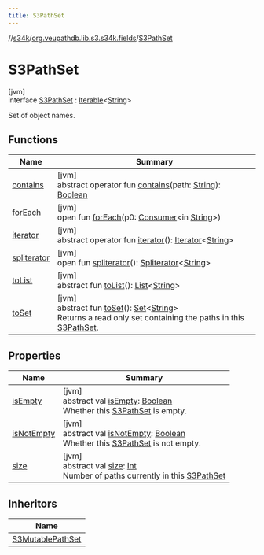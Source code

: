 ```yaml
---
title: S3PathSet
---
```

//[s34k](../../../index.html)/[org.veupathdb.lib.s3.s34k.fields](../index.html)/[S3PathSet](index.html)



# S3PathSet



[jvm]\
interface [S3PathSet](index.html) : [Iterable](https://kotlinlang.org/api/latest/jvm/stdlib/kotlin.collections/-iterable/index.html)&lt;[String](https://kotlinlang.org/api/latest/jvm/stdlib/kotlin/-string/index.html)&gt; 

Set of object names.



## Functions


| Name | Summary |
|---|---|
| [contains](contains.html) | [jvm]<br>abstract operator fun [contains](contains.html)(path: [String](https://kotlinlang.org/api/latest/jvm/stdlib/kotlin/-string/index.html)): [Boolean](https://kotlinlang.org/api/latest/jvm/stdlib/kotlin/-boolean/index.html) |
| [forEach](../../org.veupathdb.lib.s3.s34k.fields.tags/-s3-tag-set/index.html#1332756827%2FFunctions%2F863300109) | [jvm]<br>open fun [forEach](../../org.veupathdb.lib.s3.s34k.fields.tags/-s3-tag-set/index.html#1332756827%2FFunctions%2F863300109)(p0: [Consumer](https://docs.oracle.com/javase/8/docs/api/java/util/function/Consumer.html)&lt;in [String](https://kotlinlang.org/api/latest/jvm/stdlib/kotlin/-string/index.html)&gt;) |
| [iterator](../../org.veupathdb.lib.s3.s34k.response.object/-s3-object-list/index.html#-858216167%2FFunctions%2F863300109) | [jvm]<br>abstract operator fun [iterator](../../org.veupathdb.lib.s3.s34k.response.object/-s3-object-list/index.html#-858216167%2FFunctions%2F863300109)(): [Iterator](https://kotlinlang.org/api/latest/jvm/stdlib/kotlin.collections/-iterator/index.html)&lt;[String](https://kotlinlang.org/api/latest/jvm/stdlib/kotlin/-string/index.html)&gt; |
| [spliterator](../../org.veupathdb.lib.s3.s34k.response.object/-s3-object-list/index.html#-1387152138%2FFunctions%2F863300109) | [jvm]<br>open fun [spliterator](../../org.veupathdb.lib.s3.s34k.response.object/-s3-object-list/index.html#-1387152138%2FFunctions%2F863300109)(): [Spliterator](https://docs.oracle.com/javase/8/docs/api/java/util/Spliterator.html)&lt;[String](https://kotlinlang.org/api/latest/jvm/stdlib/kotlin/-string/index.html)&gt; |
| [toList](to-list.html) | [jvm]<br>abstract fun [toList](to-list.html)(): [List](https://kotlinlang.org/api/latest/jvm/stdlib/kotlin.collections/-list/index.html)&lt;[String](https://kotlinlang.org/api/latest/jvm/stdlib/kotlin/-string/index.html)&gt; |
| [toSet](to-set.html) | [jvm]<br>abstract fun [toSet](to-set.html)(): [Set](https://kotlinlang.org/api/latest/jvm/stdlib/kotlin.collections/-set/index.html)&lt;[String](https://kotlinlang.org/api/latest/jvm/stdlib/kotlin/-string/index.html)&gt;<br>Returns a read only set containing the paths in this [S3PathSet](index.html). |


## Properties


| Name | Summary |
|---|---|
| [isEmpty](is-empty.html) | [jvm]<br>abstract val [isEmpty](is-empty.html): [Boolean](https://kotlinlang.org/api/latest/jvm/stdlib/kotlin/-boolean/index.html)<br>Whether this [S3PathSet](index.html) is empty. |
| [isNotEmpty](is-not-empty.html) | [jvm]<br>abstract val [isNotEmpty](is-not-empty.html): [Boolean](https://kotlinlang.org/api/latest/jvm/stdlib/kotlin/-boolean/index.html)<br>Whether this [S3PathSet](index.html) is not empty. |
| [size](size.html) | [jvm]<br>abstract val [size](size.html): [Int](https://kotlinlang.org/api/latest/jvm/stdlib/kotlin/-int/index.html)<br>Number of paths currently in this [S3PathSet](index.html) |


## Inheritors


| Name |
|---|
| [S3MutablePathSet](../-s3-mutable-path-set/index.html) |

